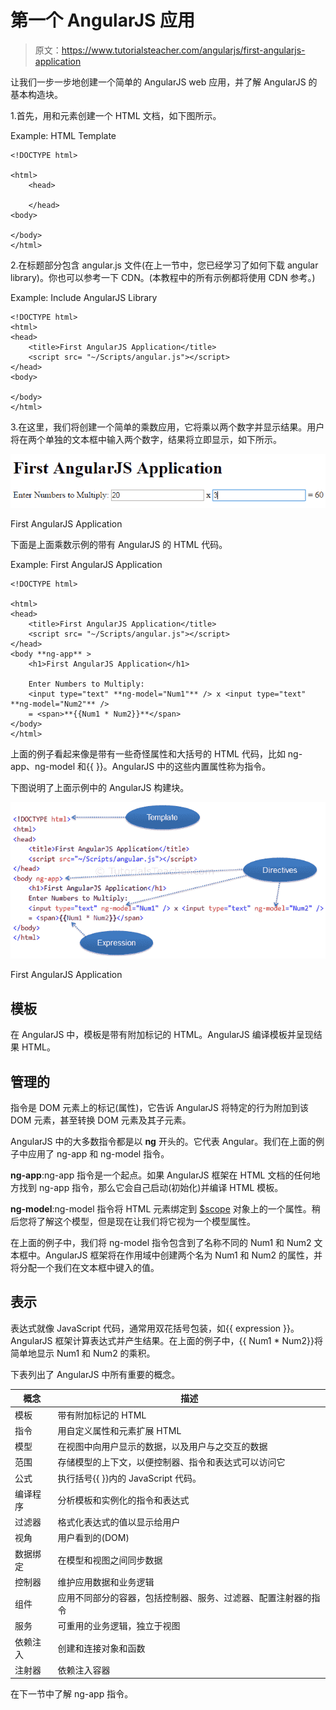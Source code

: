 # 第一个 AngularJS 应用

> 原文：<https://www.tutorialsteacher.com/angularjs/first-angularjs-application>

让我们一步一步地创建一个简单的 AngularJS web 应用，并了解 AngularJS 的基本构造块。

1.首先，用和元素创建一个 HTML 文档，如下图所示。

Example: HTML Template

```
<!DOCTYPE html>

<html>
    <head>

    </head>
<body>

</body>
</html>
```

2.在标题部分包含 angular.js 文件(在上一节中，您已经学习了如何下载 angular library)。你也可以参考一下 CDN。(本教程中的所有示例都将使用 CDN 参考。)

Example: Include AngularJS Library

```
<!DOCTYPE html>
<html>
<head>
    <title>First AngularJS Application</title>
    <script src= "~/Scripts/angular.js"></script>
</head>
<body>

</body>
</html>
```

3.在这里，我们将创建一个简单的乘数应用，它将乘以两个数字并显示结果。用户将在两个单独的文本框中输入两个数字，结果将立即显示，如下所示。

[![](img/97b6c022920a12eafdeb7b7bff130c5e.png)](../../Content/images/ng/first-ng-app-ui.png)

First AngularJS Application



下面是上面乘数示例的带有 AngularJS 的 HTML 代码。

Example: First AngularJS Application

```
<!DOCTYPE html>

<html>
<head>
    <title>First AngularJS Application</title>
    <script src= "~/Scripts/angular.js"></script>
</head>
<body **ng-app** >
    <h1>First AngularJS Application</h1>

    Enter Numbers to Multiply: 
    <input type="text" **ng-model="Num1"** /> x <input type="text" **ng-model="Num2"** /> 
    = <span>**{{Num1 * Num2}}**</span>  
</body>
</html>
```

上面的例子看起来像是带有一些奇怪属性和大括号的 HTML 代码，比如 ng-app、ng-model 和{{ }}。AngularJS 中的这些内置属性称为指令。

下图说明了上面示例中的 AngularJS 构建块。

[![](img/599bf1a0e4d29bade2e8eb448fdd082d.png)](../../Content/images/ng/first-ng-app.png)

First AngularJS Application



## 模板

在 AngularJS 中，模板是带有附加标记的 HTML。AngularJS 编译模板并呈现结果 HTML。

## 管理的

指令是 DOM 元素上的标记(属性)，它告诉 AngularJS 将特定的行为附加到该 DOM 元素，甚至转换 DOM 元素及其子元素。

AngularJS 中的大多数指令都是以 **ng** 开头的。它代表 Angular。我们在上面的例子中应用了 ng-app 和 ng-model 指令。

**ng-app**:ng-app 指令是一个起点。如果 AngularJS 框架在 HTML 文档的任何地方找到 ng-app 指令，那么它会自己启动(初始化)并编译 HTML 模板。

**ng-model**:ng-model 指令将 HTML 元素绑定到 [$scope](/angularjs/angularjs-scope) 对象上的一个属性。稍后您将了解这个模型，但是现在让我们将它视为一个模型属性。

在上面的例子中，我们将 ng-model 指令包含到了名称不同的 Num1 和 Num2 文本框中。AngularJS 框架将在作用域中创建两个名为 Num1 和 Num2 的属性，并将分配一个我们在文本框中键入的值。

## 表示

表达式就像 JavaScript 代码，通常用双花括号包装，如{{ expression }}。AngularJS 框架计算表达式并产生结果。在上面的例子中，{{ Num1 * Num2}}将简单地显示 Num1 和 Num2 的乘积。

下表列出了 AngularJS 中所有重要的概念。

| 概念 | 描述 |
| --- | --- |
| 模板 | 带有附加标记的 HTML |
| 指令 | 用自定义属性和元素扩展 HTML |
| 模型 | 在视图中向用户显示的数据，以及用户与之交互的数据 |
| 范围 | 存储模型的上下文，以便控制器、指令和表达式可以访问它 |
| 公式 | 执行括号{{ }}内的 JavaScript 代码。 |
| 编译程序 | 分析模板和实例化的指令和表达式 |
| 过滤器 | 格式化表达式的值以显示给用户 |
| 视角 | 用户看到的(DOM) |
| 数据绑定 | 在模型和视图之间同步数据 |
| 控制器 | 维护应用数据和业务逻辑 |
| 组件 | 应用不同部分的容器，包括控制器、服务、过滤器、配置注射器的指令 |
| 服务 | 可重用的业务逻辑，独立于视图 |
| 依赖注入 | 创建和连接对象和函数 |
| 注射器 | 依赖注入容器 |

在下一节中了解 ng-app 指令。